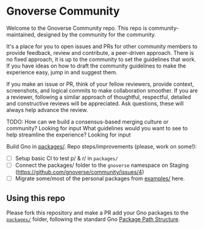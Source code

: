 # Gnoverse Community

Welcome to the Gnoverse Community repo. This repo is community-maintained, designed
by the community for the community. 

It's a place for you to open issues and PRs for other community members to provide 
feedback, review and contribute, a peer-driven approach. There is no fixed approach,
it is up to the community to set the guidelines that work. If you have ideas on how 
to draft the community guidelines to make the experience easy, jump in and suggest
them. 

If you make an issue or PR, think of your fellow reviewers, provide context,
screenshots, and logical commits to make collaboration smoother. If you are a 
reviewer, following a similar approach of thoughtful, respectful, detailed and 
constructive reviews will be appreciated. Ask questions, these will always help 
advance the review. 

TODO: 
How can we build a consensus-based merging culture or community? Looking for input
What guidelines would you want to see to help streamline the experience? Looking for input

Build Gno in [packages/](./packages).
Repo steps/improvements (please, work on some!):
- [ ] Setup basic CI to test p/ & r/ in `packages/`
- [ ] Connect the packages/ folder to the `gnoverse` namespace on Staging (https://github.com/gnoverse/community/issues/4)
- [ ] Migrate some/most of the personal packages from [examples/](https://github.com/gnolang/gno/tree/master/examples) here.

## Using this repo

Please fork this repository and make a PR add your Gno packages to the [`packages/`](./packages) folder,
following the standard Gno [Package Path Structure](https://docs.gno.land/resources/gno-packages#package-path-structure).


